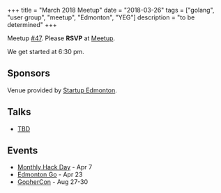 +++
title = "March 2018 Meetup"
date = "2018-03-26"
tags = ["golang", "user group", "meetup", "Edmonton", "YEG"]
description = "to be determined"
+++

Meetup [#47](https://github.com/edmontongo/presentations/issues/79). Please **RSVP** at [Meetup](https://www.meetup.com/startupedmonton/events/ddzwmnyxfbjc/).

We get started at 6:30 pm.

## Sponsors

Venue provided by [Startup Edmonton](http://www.startupedmonton.com/).

## Talks

* [TBD](https://github.com/edmontongo/presentations/issues/79)

## Events

* [Monthly Hack Day](https://www.meetup.com/startupedmonton/events/qvnfrlyxgbkb/) - Apr 7
* [Edmonton Go](https://www.meetup.com/startupedmonton/events/ddzwmnyxgbfc/) - Apr 23
* [GopherCon](https://www.gophercon.com/) - Aug 27-30
